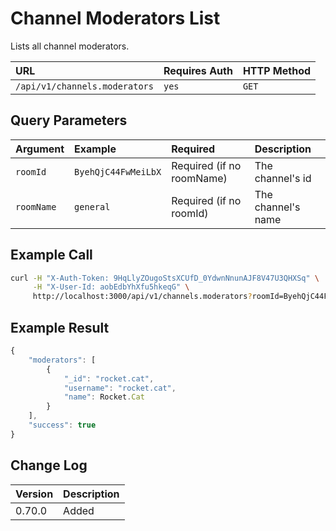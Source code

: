 # Channel Moderators List

Lists all channel moderators.

| URL | Requires Auth | HTTP Method |
| :--- | :--- | :--- |
| `/api/v1/channels.moderators` | `yes` | `GET` |

## Query Parameters

| Argument | Example | Required | Description |
| :--- | :--- | :--- | :--- |
| `roomId` | `ByehQjC44FwMeiLbX` | Required \(if no roomName\) | The channel's id |
| `roomName` | `general` | Required \(if no roomId\) | The channel's name |

## Example Call

```bash
curl -H "X-Auth-Token: 9HqLlyZOugoStsXCUfD_0YdwnNnunAJF8V47U3QHXSq" \
     -H "X-User-Id: aobEdbYhXfu5hkeqG" \
     http://localhost:3000/api/v1/channels.moderators?roomId=ByehQjC44FwMeiLbX
```

## Example Result

```javascript
{
    "moderators": [
        {
            "_id": "rocket.cat",
            "username": "rocket.cat",
            "name": Rocket.Cat
        }
    ],
    "success": true
}
```

## Change Log

| Version | Description |
| :--- | :--- |
| 0.70.0 | Added |

